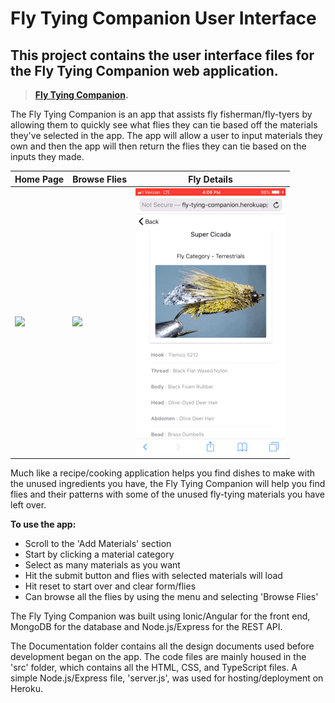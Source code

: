 # Fly Tying Companion User Interface
## This project contains the user interface files for the Fly Tying Companion web application. 

>**[Fly Tying Companion](https://fly-tying-companion.herokuapp.com).**

The Fly Tying Companion is an app that assists fly fisherman/fly-tyers by allowing them to quickly see what flies they can tie based off the materials they've selected in the app. The app will allow a user to input materials they own and then the app will then return the flies they can tie based on the inputs they made. 

**Home Page** | **Browse Flies** | **Fly Details**
------------ | ------------- | -------------                  
![](home_page.gif) | ![](browse_flies.gif) | ![](fly_details.gif)

Much like a recipe/cooking application helps you find dishes to make with the unused ingredients you have, the Fly Tying Companion will help you find flies and their patterns with some of the unused fly-tying materials you have left over. 

**To use the app:**
* Scroll to the 'Add Materials' section
* Start by clicking a material category
* Select as many materials as you want
* Hit the submit button and flies with selected materials will load
* Hit reset to start over and clear form/flies
* Can browse all the flies by using the menu and selecting 'Browse Flies'


The Fly Tying Companion was built using Ionic/Angular for the front end, MongoDB for the database and Node.js/Express for the REST API. 

The Documentation folder contains all the design documents used before development began on the app. The code files are mainly housed in the 'src' folder, which contains all the HTML, CSS, and TypeScript files. A simple Node.js/Express file, 'server.js', was used for hosting/deployment on Heroku. 


